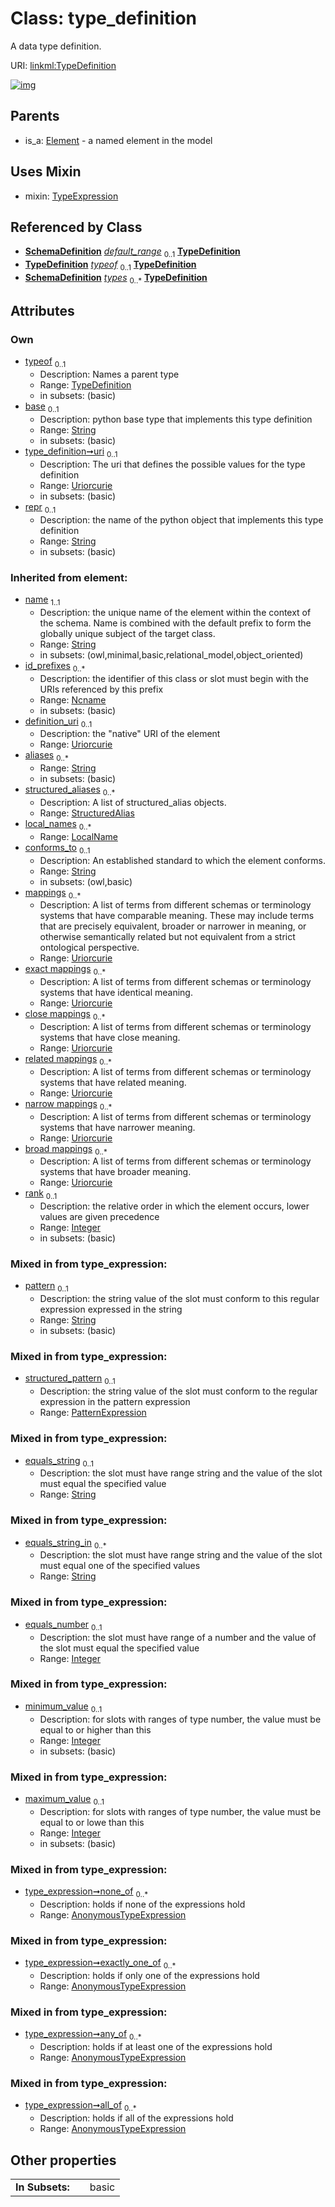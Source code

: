 
# Class: type_definition


A data type definition.

URI: [linkml:TypeDefinition](https://w3id.org/linkml/TypeDefinition)


[![img](images/TypeDefinition.svg)](images/TypeDefinition.svg)

## Parents

 *  is_a: [Element](Element.md) - a named element in the model

## Uses Mixin

 *  mixin: [TypeExpression](TypeExpression.md)

## Referenced by Class

 *  **[SchemaDefinition](SchemaDefinition.md)** *[default_range](default_range.md)*  <sub>0..1</sub>  **[TypeDefinition](TypeDefinition.md)**
 *  **[TypeDefinition](TypeDefinition.md)** *[typeof](typeof.md)*  <sub>0..1</sub>  **[TypeDefinition](TypeDefinition.md)**
 *  **[SchemaDefinition](SchemaDefinition.md)** *[types](types.md)*  <sub>0..\*</sub>  **[TypeDefinition](TypeDefinition.md)**

## Attributes


### Own

 * [typeof](typeof.md)  <sub>0..1</sub>
     * Description: Names a parent type
     * Range: [TypeDefinition](TypeDefinition.md)
     * in subsets: (basic)
 * [base](base.md)  <sub>0..1</sub>
     * Description: python base type that implements this type definition
     * Range: [String](types/String.md)
     * in subsets: (basic)
 * [type_definition➞uri](type_uri.md)  <sub>0..1</sub>
     * Description: The uri that defines the possible values for the type definition
     * Range: [Uriorcurie](types/Uriorcurie.md)
     * in subsets: (basic)
 * [repr](repr.md)  <sub>0..1</sub>
     * Description: the name of the python object that implements this type definition
     * Range: [String](types/String.md)
     * in subsets: (basic)

### Inherited from element:

 * [name](name.md)  <sub>1..1</sub>
     * Description: the unique name of the element within the context of the schema.  Name is combined with the default prefix to form the globally unique subject of the target class.
     * Range: [String](types/String.md)
     * in subsets: (owl,minimal,basic,relational_model,object_oriented)
 * [id_prefixes](id_prefixes.md)  <sub>0..\*</sub>
     * Description: the identifier of this class or slot must begin with the URIs referenced by this prefix
     * Range: [Ncname](types/Ncname.md)
     * in subsets: (basic)
 * [definition_uri](definition_uri.md)  <sub>0..1</sub>
     * Description: the "native" URI of the element
     * Range: [Uriorcurie](types/Uriorcurie.md)
 * [aliases](aliases.md)  <sub>0..\*</sub>
     * Range: [String](types/String.md)
     * in subsets: (basic)
 * [structured_aliases](structured_aliases.md)  <sub>0..\*</sub>
     * Description: A list of structured_alias objects.
     * Range: [StructuredAlias](StructuredAlias.md)
 * [local_names](local_names.md)  <sub>0..\*</sub>
     * Range: [LocalName](LocalName.md)
 * [conforms_to](conforms_to.md)  <sub>0..1</sub>
     * Description: An established standard to which the element conforms.
     * Range: [String](types/String.md)
     * in subsets: (owl,basic)
 * [mappings](mappings.md)  <sub>0..\*</sub>
     * Description: A list of terms from different schemas or terminology systems that have comparable meaning. These may include terms that are precisely equivalent, broader or narrower in meaning, or otherwise semantically related but not equivalent from a strict ontological perspective.
     * Range: [Uriorcurie](types/Uriorcurie.md)
 * [exact mappings](exact_mappings.md)  <sub>0..\*</sub>
     * Description: A list of terms from different schemas or terminology systems that have identical meaning.
     * Range: [Uriorcurie](types/Uriorcurie.md)
 * [close mappings](close_mappings.md)  <sub>0..\*</sub>
     * Description: A list of terms from different schemas or terminology systems that have close meaning.
     * Range: [Uriorcurie](types/Uriorcurie.md)
 * [related mappings](related_mappings.md)  <sub>0..\*</sub>
     * Description: A list of terms from different schemas or terminology systems that have related meaning.
     * Range: [Uriorcurie](types/Uriorcurie.md)
 * [narrow mappings](narrow_mappings.md)  <sub>0..\*</sub>
     * Description: A list of terms from different schemas or terminology systems that have narrower meaning.
     * Range: [Uriorcurie](types/Uriorcurie.md)
 * [broad mappings](broad_mappings.md)  <sub>0..\*</sub>
     * Description: A list of terms from different schemas or terminology systems that have broader meaning.
     * Range: [Uriorcurie](types/Uriorcurie.md)
 * [rank](rank.md)  <sub>0..1</sub>
     * Description: the relative order in which the element occurs, lower values are given precedence
     * Range: [Integer](types/Integer.md)
     * in subsets: (basic)

### Mixed in from type_expression:

 * [pattern](pattern.md)  <sub>0..1</sub>
     * Description: the string value of the slot must conform to this regular expression expressed in the string
     * Range: [String](types/String.md)
     * in subsets: (basic)

### Mixed in from type_expression:

 * [structured_pattern](structured_pattern.md)  <sub>0..1</sub>
     * Description: the string value of the slot must conform to the regular expression in the pattern expression
     * Range: [PatternExpression](PatternExpression.md)

### Mixed in from type_expression:

 * [equals_string](equals_string.md)  <sub>0..1</sub>
     * Description: the slot must have range string and the value of the slot must equal the specified value
     * Range: [String](types/String.md)

### Mixed in from type_expression:

 * [equals_string_in](equals_string_in.md)  <sub>0..\*</sub>
     * Description: the slot must have range string and the value of the slot must equal one of the specified values
     * Range: [String](types/String.md)

### Mixed in from type_expression:

 * [equals_number](equals_number.md)  <sub>0..1</sub>
     * Description: the slot must have range of a number and the value of the slot must equal the specified value
     * Range: [Integer](types/Integer.md)

### Mixed in from type_expression:

 * [minimum_value](minimum_value.md)  <sub>0..1</sub>
     * Description: for slots with ranges of type number, the value must be equal to or higher than this
     * Range: [Integer](types/Integer.md)
     * in subsets: (basic)

### Mixed in from type_expression:

 * [maximum_value](maximum_value.md)  <sub>0..1</sub>
     * Description: for slots with ranges of type number, the value must be equal to or lowe than this
     * Range: [Integer](types/Integer.md)
     * in subsets: (basic)

### Mixed in from type_expression:

 * [type_expression➞none_of](type_expression_none_of.md)  <sub>0..\*</sub>
     * Description: holds if none of the expressions hold
     * Range: [AnonymousTypeExpression](AnonymousTypeExpression.md)

### Mixed in from type_expression:

 * [type_expression➞exactly_one_of](type_expression_exactly_one_of.md)  <sub>0..\*</sub>
     * Description: holds if only one of the expressions hold
     * Range: [AnonymousTypeExpression](AnonymousTypeExpression.md)

### Mixed in from type_expression:

 * [type_expression➞any_of](type_expression_any_of.md)  <sub>0..\*</sub>
     * Description: holds if at least one of the expressions hold
     * Range: [AnonymousTypeExpression](AnonymousTypeExpression.md)

### Mixed in from type_expression:

 * [type_expression➞all_of](type_expression_all_of.md)  <sub>0..\*</sub>
     * Description: holds if all of the expressions hold
     * Range: [AnonymousTypeExpression](AnonymousTypeExpression.md)

## Other properties

|  |  |  |
| --- | --- | --- |
| **In Subsets:** | | basic |

